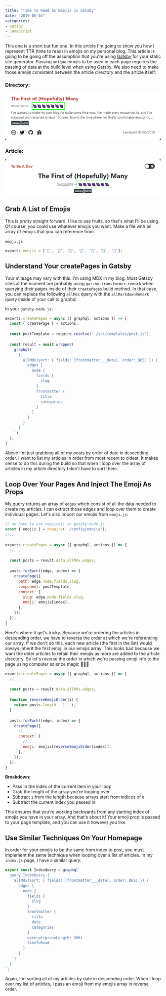 ```yaml
---
title: "Time To Read as Emojis in Gatsby"
date: "2019-05-04"
categories:
- Gatsby
- JavaScript
---
```


This one is a short but fun one. In this article I'm going to show you how I represent TTR (time to read) in emojis on my personal blog. This article is going to be going off the assumption that you're using [Gatsby](https://www.gatsbyjs.org) for your static site generator. Passing `unique` emojis to be used in each page requires the passing of data at the build level when using Gatsby. We also need to make those emojis consistent between the article directory and the article itself:

### Directory:
![article directory](./src/images/article-directory.jpg)

### Article:
![article](./src/images/article.jpg)

## Grab A List of Emojis
This is pretty straight forward. I like to use fruits, so that's what I'll be using. Of course, you could use whatever emojis you want. Make a file with an array of emojis that you can reference from.

`emoji.js`
```js
exports.emojis = ['🍇', '🍈', '🍉', '🍊', '🍋', '🍌', '🍍'];
```

## Understand Your createPages in Gatsby
Your mileage may vary with this. I'm using MDX in my blog. Most Gatsby sites at the moment are probably using `gatsby-transformer-remark` when querying their pages inside of their `createPages` build method. In that case, you can replace the following `allMdx` query with the `allMarkdownRemark` query inside of your call to graphql.

In your `gatsby-node.js`:
```js
exports.createPages = async ({ graphql, actions }) => {
  const { createPage } = actions;

  const postTemplate = require.resolve('./src/templates/post.js');

  const result = await wrapper(
    graphql(`
      {
        allMdx(sort: { fields: [frontmatter___date], order: DESC }) {
          edges {
            node {
              fields {
                slug
              }
              frontmatter {
                title
                categories
              }
            }
          }
        }
      }
    `)
  );
}
```

Above I'm just grabbing all of my posts by order of date in descending order. I want to list my articles in order from most recent to oldest. It makes sense to do this during the build so that when I loop over the array of articles in my article directory I don't have to sort them.

## Loop Over Your Pages And Inject The Emoji As Props

My query returns an array of `edges` which consist of all the data needed to create my articles. I can extract those edges and loop over them to create individual pages. Let's also import our emojis from `emoji.js`:

```js {2,8-19}
// we have to use require() in gatsby-node.js
const { emojis } = require('./config/emojis');
//...

exports.createPages = async ({ graphql, actions }) => {
  //...
  
  const posts = result.data.allMdx.edges;
  
  posts.forEach((edge, index) => {
    createPage({
      path: edge.node.fields.slug,
      component: postTemplate,
      context: {
        slug: edge.node.fields.slug,
        emoji: emojis[index],
      },
    });
  });
}
```

Here's where it get's tricky. Because we're ordering the articles in descending order, we have to reverse the order at which we're referencing our array. If we don't do this, each new article (the first in the list) would always inherit the first emoji in our emojis array. This looks bad because we want the older articles to retain their emojis as more are added to the article directory. So let's reverse the order in which we're passing emoji info to the page using computer science magic 🧝🏻‍♀️

```js {6-8}
exports.createPages = async ({ graphql, actions }) => {
  //...
  
  const posts = result.data.allMdx.edges;
  
  function reverseEmojiOrder(i) {
    return posts.length - 1 - i;
  }
  
  posts.forEach((edge, index) => {
    createPage({
      //...
      context: {
        //...
        emoji: emojis[reverseEmojiOrder(index)],
      },
    });
  });
}
```

**Breakdown:**
* Pass in the index of the current item in your loop
* Grab the length of the array you're looping over
* Subtract `1` from the length because arrays start from indices of `0`
* Subtract the current index you passed in

This ensures that you're working backwards from any starting index of emojis you have in your array. And that's about it! Your emoji prop is passed to your page template, and you can use it however you like.

## Use Similar Techniques On Your Homepage 
In order for your emojis to be the same from index to post, you must implement the same technique when looping over a list of articles. In my `index.js` page, I have a similar query:

```js
export const IndexQuery = graphql`
  query IndexQuery {
    allMdx(sort: { fields: [frontmatter___date], order: DESC }) {
      edges {
        node {
          fields {
            slug
          }
          frontmatter {
            title
            date
            categories
          }
          excerpt(pruneLength: 200)
          timeToRead
        }
      }
    }
  }
`;
```

Again, I'm sorting all of my articles by date in descending order. When I loop over my list of articles, I pass an emoji from my emojis array in reverse order.
